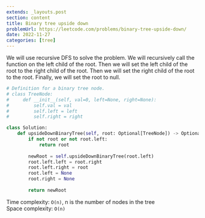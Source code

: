 ```yaml
---
extends: _layouts.post
section: content
title: Binary tree upside down
problemUrl: https://leetcode.com/problems/binary-tree-upside-down/
date: 2022-11-27
categories: [tree]
---
```


We will use recursive DFS to solve the problem. We will recursively call the function on the left child of the root. Then we will set the left child of the root to the right child of the root. Then we will set the right child of the root to the root. Finally, we will set the root to null.

```python
# Definition for a binary tree node.
# class TreeNode:
#     def __init__(self, val=0, left=None, right=None):
#         self.val = val
#         self.left = left
#         self.right = right

class Solution:
    def upsideDownBinaryTree(self, root: Optional[TreeNode]) -> Optional[TreeNode]:
        if not root or not root.left:
            return root
        
        newRoot = self.upsideDownBinaryTree(root.left)
        root.left.left = root.right
        root.left.right = root
        root.left = None
        root.right = None
        
        return newRoot
```

Time complexity: `O(n)`, n is the number of nodes in the tree <br/>
Space complexity: `O(n)`